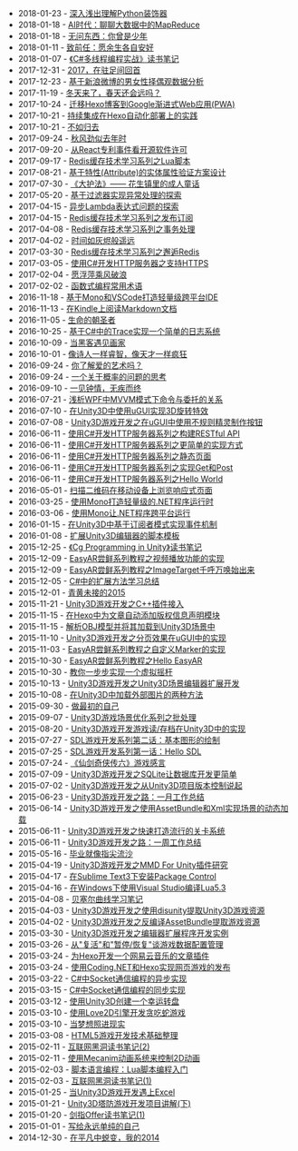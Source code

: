 * 2018-01-23 - [深入浅出理解Python装饰器](https://qinyuanpei.github.io/2018/01/23/have-a-better-understanding-for-decorator-of-python.html)
* 2018-01-18 - [AI时代：聊聊大数据中的MapReduce](https://qinyuanpei.github.io/2018/01/19/talk-about-mapreduce-of-big-data-in-ai-time.html)
* 2018-01-18 - [无问东西：你曾是少年](https://qinyuanpei.github.io/2018/01/19/forever-young-like-you.html)
* 2018-01-11 - [致前任：愿余生各自安好](https://qinyuanpei.github.io/2018/01/12/wish-the-rest-of-your-life-to-be-well.html)
* 2018-01-07 - [《C#多线程编程实战》读书笔记](https://qinyuanpei.github.io/2018/01/07/note-of-multithreading-with-csharp-cookbook.html)
* 2017-12-31 - [2017，在驻足间回首](https://qinyuanpei.github.io/2017/12/31/settle-down-and-look-back-about-2017.html)
* 2017-12-23 - [基于新浪微博的男女性择偶观数据分析](https://qinyuanpei.github.io/2017/12/23/a-data-analyse-about-the-view-of-choosing-spouse-based-on-weibo.html)
* 2017-11-19 - [冬天来了，春天还会远吗？](https://qinyuanpei.github.io/2017/11/19/wish-a-better-tomorrow.html)
* 2017-10-24 - [迁移Hexo博客到Google渐进式Web应用(PWA)](https://qinyuanpei.github.io/2017/10/24/migrate-hexo-as-a-progressive-web-app.html)
* 2017-10-21 - [持续集成在Hexo自动化部署上的实践](https://qinyuanpei.github.io/2017/10/21/practice-of-continuous-integration-on-hexo-deployment.html)
* 2017-10-21 - [不如归去](https://qinyuanpei.github.io/2017/10/21/it-would-be-better-to-return.html)
* 2017-09-24 - [秋风劲似去年时](https://qinyuanpei.github.io/2017/09/25/autumn-wind-like-one-time.html)
* 2017-09-20 - [从React专利事件看开源软件许可](https://qinyuanpei.github.io/2017/09/20/talk-about-open-source-software-licensing-via-react-parent-event.html)
* 2017-09-17 - [Redis缓存技术学习系列之Lua脚本](https://qinyuanpei.github.io/2017/09/17/redis-cache-technology-learning-series-04.html)
* 2017-08-21 - [基于特性(Attribute)的实体属性验证方案设计](https://qinyuanpei.github.io/2017/08/21/validate-properties-of-entity-via-attribute-in-csahrp.html)
* 2017-07-30 - [《大护法》—— 花生镇里的成人童话](https://qinyuanpei.github.io/2017/07/30/a-story-never-seen-before.html)
* 2017-05-20 - [基于过滤器实现异常处理的探索](https://qinyuanpei.github.io/2017/05/20/research-for-exception-handling-based-on-filter.html)
* 2017-04-15 - [异步Lambda表达式问题的探索](https://qinyuanpei.github.io/2017/04/15/research-on-asynchronous-lambda-expression.html)
* 2017-04-15 - [Redis缓存技术学习系列之发布订阅](https://qinyuanpei.github.io/2017/04/15/redis-cache-technology-learning-series-03.html)
* 2017-04-08 - [Redis缓存技术学习系列之事务处理](https://qinyuanpei.github.io/2017/04/08/redis-cache-technology-learning-series-02.html)
* 2017-04-02 - [时间如灰烬般遥远](https://qinyuanpei.github.io/2017/04/03/I-don-t-like-ashes-of-time.html)
* 2017-03-30 - [Redis缓存技术学习系列之邂逅Redis](https://qinyuanpei.github.io/2017/03/30/redis-cache-technology-learning-series-01.html)
* 2017-03-05 - [使用C#开发HTTP服务器之支持HTTPS](https://qinyuanpei.github.io/2017/03/05/make-a-http-server-with-csharp-06.html)
* 2017-02-04 - [愿浮萍乘风破浪](https://qinyuanpei.github.io/2017/02/04/a-movie-called-duckweed.html)
* 2017-02-02 - [函数式编程常用术语](https://qinyuanpei.github.io/2017/02/02/functional-programming-terminology.html)
* 2016-11-18 - [基于Mono和VSCode打造轻量级跨平台IDE](https://qinyuanpei.github.io/2016/11/18/make-a-light-ide-with-visual-studio-code-and-mono.html)
* 2016-11-13 - [在Kindle上阅读Markdown文档](https://qinyuanpei.github.io/2016/11/13/have-fun-with-markdown-in-kindle.html)
* 2016-11-05 - [生命的朝圣者](https://qinyuanpei.github.io/2016/11/05/pilgrim-of-life.html)
* 2016-10-25 - [基于C#中的Trace实现一个简单的日志系统](https://qinyuanpei.github.io/2016/10/25/make-a-log-system-based-on-trace.html)
* 2016-10-09 - [当黑客遇见画家](https://qinyuanpei.github.io/2016/10/09/when-hacker-meets-painter.html)
* 2016-10-01 - [像诗人一样睿智，像天才一样疯狂](https://qinyuanpei.github.io/2016/10/01/wise-as-poet-crazy-as-genius.html)
* 2016-09-24 - [你了解爱的艺术吗？](https://qinyuanpei.github.io/2016/09/24/do-you-understand-atr-of-love.html)
* 2016-09-24 - [一个关于概率的问题的思考](https://qinyuanpei.github.io/2016/09/24/yet-another-a-blog-about-probability.html)
* 2016-09-10 - [一见钟情，无疾而终](https://qinyuanpei.github.io/2016/09/10/love-happened-when-I-meet-you.html)
* 2016-07-21 - [浅析WPF中MVVM模式下命令与委托的关系](https://qinyuanpei.github.io/2016/07/21/delegate-with-command-of-mvvm.html)
* 2016-07-10 - [在Unity3D中使用uGUI实现3D旋转特效](https://qinyuanpei.github.io/2016/07/10/3d-scroll-view-in-unity3d-with-ugui.html)
* 2016-07-08 - [Unity3D游戏开发之在uGUI中使用不规则精灵制作按钮](https://qinyuanpei.github.io/2016/07/08/unregular-sprite-button-making-with-ugui-in-unity3d.html)
* 2016-06-11 - [使用C#开发HTTP服务器系列之构建RESTful API](https://qinyuanpei.github.io/2016/06/11/make-a-http-server-with-csharp-05.html)
* 2016-06-11 - [使用C#开发HTTP服务器系列之更简单的实现方式](https://qinyuanpei.github.io/2016/06/11/make-a-http-server-with-csharp-04.html)
* 2016-06-11 - [使用C#开发HTTP服务器系列之静态页面](https://qinyuanpei.github.io/2016/06/11/make-a-http-server-with-csharp-02.html)
* 2016-06-11 - [使用C#开发HTTP服务器系列之实现Get和Post](https://qinyuanpei.github.io/2016/06/11/make-a-http-server-with-csharp-03.html)
* 2016-06-11 - [使用C#开发HTTP服务器系列之Hello World](https://qinyuanpei.github.io/2016/06/11/make-a-http-server-with-csharp-01.html)
* 2016-05-01 - [扫描二维码在移动设备上浏览响应式页面](https://qinyuanpei.github.io/2016/05/01/scan-qrcode-to-view-responsive-page-with-mobile-divice.html)
* 2016-03-25 - [使用Mono打造轻量级的.NET程序运行时](https://qinyuanpei.github.io/2016/03/25/build-light-weight-runtime-for-dotnet-with-mono.html)
* 2016-03-06 - [使用Mono让.NET程序跨平台运行](https://qinyuanpei.github.io/2016/03/06/make-dotnet-run-in-cross-platform-with-mono.html)
* 2016-01-15 - [在Unity3D中基于订阅者模式实现事件机制](https://qinyuanpei.github.io/2016/01/15/subscriber-pattern-in-unity3d-to-create-a-eventsystem.html)
* 2016-01-08 - [扩展Unity3D编辑器的脚本模板](https://qinyuanpei.github.io/2016/01/08/extends-unity-editor-template-to-create-more.html)
* 2015-12-25 - [《Cg Programming in Unity》读书笔记](https://qinyuanpei.github.io/2015/12/25/note-of-cg-programming-in-unity.html)
* 2015-12-09 - [EasyAR尝鲜系列教程之视频播放功能的实现](https://qinyuanpei.github.io/2015/12/09/have-a-taste-of-easyar-04.html)
* 2015-12-09 - [EasyAR尝鲜系列教程之ImageTarget千呼万唤始出来](https://qinyuanpei.github.io/2015/12/09/have-a-taste-of-easyar-03.html)
* 2015-12-05 - [C#中的扩展方法学习总结](https://qinyuanpei.github.io/2015/12/05/extend-methods-of-csharp.html)
* 2015-12-01 - [青黄未接的2015](https://qinyuanpei.github.io/2015/12/01/end-of-2015.html)
* 2015-11-21 - [Unity3D游戏开发之C++插件接入](https://qinyuanpei.github.io/2015/11/21/development-of-c-plugin-for-unity3d.html)
* 2015-11-15 - [在Hexo中为文章自动添加版权信息声明模块](https://qinyuanpei.github.io/2015/11/15/add-the-creative-commons-for-the-article-in-hexo.html)
* 2015-11-15 - [解析OBJ模型并将其加载到Unity3D场景中](https://qinyuanpei.github.io/2015/11/15/deep-learning-of-3d-model-file-format-of-obj.html)
* 2015-11-10 - [Unity3D游戏开发之分页效果在uGUI中的实现](https://qinyuanpei.github.io/2015/11/10/pagination-of-ugui-in-unity3d.html)
* 2015-11-03 - [EasyAR尝鲜系列教程之自定义Marker的实现](https://qinyuanpei.github.io/2015/11/03/have-a-taste-of-easyar-02.html)
* 2015-10-30 - [EasyAR尝鲜系列教程之Hello EasyAR](https://qinyuanpei.github.io/2015/10/30/have-a-taste-of-easyar-01.html)
* 2015-10-30 - [教你一步步实现一个虚拟摇杆](https://qinyuanpei.github.io/2015/10/30/step-by-step-to-create-virtual-joystick.html)
* 2015-10-13 - [Unity3D游戏开发之Unity3D场景编辑器扩展开发](https://qinyuanpei.github.io/2015/10/13/extend-unity3d-scene-editor.html)
* 2015-10-08 - [在Unity3D中加载外部图片的两种方法](https://qinyuanpei.github.io/2015/10/08/2-methods-to-load-image-in-unity3d.html)
* 2015-09-30 - [做最初的自己](https://qinyuanpei.github.io/2015/09/30/go-for-the-first.html)
* 2015-09-07 - [Unity3D游戏场景优化系列之批处理](https://qinyuanpei.github.io/2015/09/07/patching-in-unity3d-to-reduce-the-drawcall.html)
* 2015-08-20 - [Unity3D游戏开发游戏读/存档在Unity3D中的实现](https://qinyuanpei.github.io/2015/08/20/save-and-load-in-unity.html)
* 2015-07-27 - [SDL游戏开发系列第二话：基本图形的绘制](https://qinyuanpei.github.io/2015/07/27/sdl-game-development-02.html)
* 2015-07-25 - [SDL游戏开发系列第一话：Hello SDL](https://qinyuanpei.github.io/2015/07/25/sdl-game-development-01.html)
* 2015-07-24 - [《仙剑奇侠传六》游戏感言](https://qinyuanpei.github.io/2015/07/24/love-pal-or-not.html)
* 2015-07-09 - [Unity3D游戏开发之SQLite让数据库开发更简单](https://qinyuanpei.github.io/2015/07/09/sqlite-in-unity3d.html)
* 2015-07-02 - [Unity3D游戏开发之从Unity3D项目版本控制说起](https://qinyuanpei.github.io/2015/07/02/unity3d-version-control.html)
* 2015-06-23 - [Unity3D游戏开发之路：一月工作总结](https://qinyuanpei.github.io/2015/06/24/work-in-a-month.html)
* 2015-06-14 - [Unity3D游戏开发之使用AssetBundle和Xml实现场景的动态加载](https://qinyuanpei.github.io/2015/06/15/load-unity3d-scene-dynamicly-with-assetbundle-and-xml.html)
* 2015-06-11 - [Unity3D游戏开发之快速打造流行的关卡系统](https://qinyuanpei.github.io/2015/06/11/create-the-level-system-in-unity3d.html)
* 2015-06-11 - [Unity3D游戏开发之路：一周工作总结](https://qinyuanpei.github.io/2015/06/11/work-in-a-week.html)
* 2015-05-16 - [毕业就像指尖流沙](https://qinyuanpei.github.io/2015/05/16/graduate-from-now.html)
* 2015-04-19 - [Unity3D游戏开发之MMD For Unity插件研究](https://qinyuanpei.github.io/2015/04/19/learning-of-mmd-for-unity3d.html)
* 2015-04-17 - [在Sublime Text3下安装Package Control](https://qinyuanpei.github.io/2015/04/17/usage-of-the-sublime-text3.html)
* 2015-04-16 - [在Windows下使用Visual Studio编译Lua5.3](https://qinyuanpei.github.io/2015/04/16/building-lua5-3-with-visual-studio-2012-in-windows.html)
* 2015-04-08 - [贝塞尔曲线学习笔记](https://qinyuanpei.github.io/2015/04/08/bezier-curve-learning-note.html)
* 2015-04-03 - [Unity3D游戏开发之使用disunity提取Unity3D游戏资源](https://qinyuanpei.github.io/2015/04/03/unpackage-the-unity3d-game-resources-with-disunity.html)
* 2015-04-02 - [Unity3D游戏开发之反编译AssetBundle提取游戏资源](https://qinyuanpei.github.io/2015/04/02/unity3d-development-with-assetbundle.html)
* 2015-03-30 - [Unity3D游戏开发之编辑器扩展程序开发实例](https://qinyuanpei.github.io/2015/03/31/unity3d-plugins-development-application-case.html)
* 2015-03-26 - [从"复活"和"暂停/恢复"谈游戏数据配置管理](https://qinyuanpei.github.io/2015/03/27/talk-the-game-data-config-with-the-relive-and-pause.html)
* 2015-03-24 - [为Hexo开发一个网易云音乐的文章插件](https://qinyuanpei.github.io/2015/03/24/neteasy-cloudmusic-plugin-in-hexo.html)
* 2015-03-24 - [使用Coding.NET和Hexo实现网页游戏的发布](https://qinyuanpei.github.io/2015/03/24/publish-webgame-with-coding-net-and-hexo.html)
* 2015-03-22 - [C#中Socket通信编程的异步实现](https://qinyuanpei.github.io/2015/03/22/csharp-socket-programing-part-2.html)
* 2015-03-15 - [C#中Socket通信编程的同步实现](https://qinyuanpei.github.io/2015/03/15/csharp-socket-programing-part-1.html)
* 2015-03-12 - [使用Unity3D创建一个幸运转盘](https://qinyuanpei.github.io/2015/03/12/create-luckyroll-game-with-unity3d.html)
* 2015-03-10 - [使用Love2D引擎开发贪吃蛇游戏](https://qinyuanpei.github.io/2015/03/10/develope-the-snake-game-with-love2d.html)
* 2015-03-10 - [当梦想照进现实](https://qinyuanpei.github.io/2015/03/10/when-dream-meet-the-reality.html)
* 2015-03-08 - [HTML5游戏开发技术基础整理](https://qinyuanpei.github.io/2015/03/08/html5-canvas-game-development.html)
* 2015-02-11 - [互联网黑洞读书笔记(2)](https://qinyuanpei.github.io/2015/02/11/black-hole-of-internet-part-2.html)
* 2015-02-11 - [使用Mecanim动画系统来控制2D动画](https://qinyuanpei.github.io/2015/02/11/unity2d-game-development-mecanim.html)
* 2015-02-03 - [脚本语言编程：Lua脚本编程入门](https://qinyuanpei.github.io/2015/02/03/programing-with-the-lua-base.html)
* 2015-02-03 - [互联网黑洞读书笔记(1)](https://qinyuanpei.github.io/2015/02/03/black-hole-of-internet-part-1.html)
* 2015-01-25 - [当Unity3D游戏开发遇上Excel](https://qinyuanpei.github.io/2015/01/25/develop-the-game-with-excel.html)
* 2015-01-21 - [Unity3D塔防游戏开发项目讲解(下)](https://qinyuanpei.github.io/2015/01/21/unity3d-game-development-td.html)
* 2015-01-20 - [剑指Offer读书笔记(1)](https://qinyuanpei.github.io/2015/01/20/coding-interview-base-part-1.html)
* 2015-01-01 - [写给永远单纯的自己](https://qinyuanpei.github.io/2015/01/01/a-passage-write-to-myself.html)
* 2014-12-30 - [在平凡中蜕变，我的2014](https://qinyuanpei.github.io/2014/12/30/way-we-went-in-2014.html)

